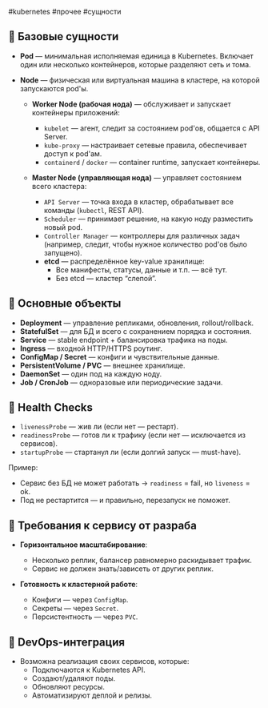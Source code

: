 #kubernetes #прочее #сущности


## 🔹 Базовые сущности

- **Pod** — минимальная исполняемая единица в Kubernetes. Включает один или несколько контейнеров, которые разделяют сеть и тома.
- **Node** — физическая или виртуальная машина в кластере, на которой запускаются pod'ы.

  - **Worker Node (рабочая нода)** — обслуживает и запускает контейнеры приложений:
    - `kubelet` — агент, следит за состоянием pod'ов, общается с API Server.
    - `kube-proxy` — настраивает сетевые правила, обеспечивает доступ к pod'ам.
    - `containerd` / `docker` — container runtime, запускает контейнеры.

  - **Master Node (управляющая нода)** — управляет состоянием всего кластера:
    - `API Server` — точка входа в кластер, обрабатывает все команды (`kubectl`, REST API).
    - `Scheduler` — принимает решение, на какую ноду разместить новый pod.
    - `Controller Manager` — контроллеры для различных задач (например, следит, чтобы нужное количество pod'ов было запущено).
    - **etcd** — распределённое key-value хранилище:
      - Все манифесты, статусы, данные и т.п. — всё тут.
      - Без etcd — кластер “слепой”.

## 🔹 Основные объекты

- **Deployment** — управление репликами, обновления, rollout/rollback.
- **StatefulSet** — для БД и всего с сохранением порядка и состояния.
- **Service** — stable endpoint + балансировка трафика на поды.
- **Ingress** — входной HTTP/HTTPS роутинг.
- **ConfigMap / Secret** — конфиги и чувствительные данные.
- **PersistentVolume / PVC** — внешнее хранилище.
- **DaemonSet** — один под на каждую ноду.
- **Job / CronJob** — одноразовые или периодические задачи.

## 🔹 Health Checks

- `livenessProbe` — жив ли (если нет — рестарт).
- `readinessProbe` — готов ли к трафику (если нет — исключается из сервисов).
- `startupProbe` — стартанул ли (если долгий запуск — must-have).

Пример:
- Сервис без БД не может работать → `readiness` = fail, но `liveness` = ok.
- Под не рестартится — и правильно, перезапуск не поможет.

## 🔹 Требования к сервису от разраба

- **Горизонтальное масштабирование**:
  - Несколько реплик, балансер равномерно раскидывает трафик.
  - Сервис не должен знать/зависеть от других реплик.

- **Готовность к кластерной работе**:
  - Конфиги — через `ConfigMap`.
  - Секреты — через `Secret`.
  - Персистентность — через `PVC`.

## 🔹 DevOps-интеграция

- Возможна реализация своих сервисов, которые:
  - Подключаются к Kubernetes API.
  - Создают/удаляют поды.
  - Обновляют ресурсы.
  - Автоматизируют деплой и релизы.
